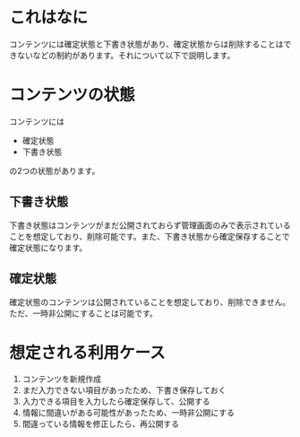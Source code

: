 # これはなに

コンテンツには確定状態と下書き状態があり、確定状態からは削除することはできないなどの制約があります。それについて以下で説明します。

# コンテンツの状態

コンテンツには

- 確定状態
- 下書き状態

の2つの状態があります。

## 下書き状態

下書き状態はコンテンツがまだ公開されておらず管理画面のみで表示されていることを想定しており、削除可能です。また、下書き状態から確定保存することで確定状態になります。

## 確定状態

確定状態のコンテンツは公開されていることを想定しており、削除できません。ただ、一時非公開にすることは可能です。

# 想定される利用ケース

1. コンテンツを新規作成
2. まだ入力できない項目があったため、下書き保存しておく
3. 入力できる項目を入力したら確定保存して、公開する
4. 情報に間違いがある可能性があったため、一時非公開にする
5. 間違っている情報を修正したら、再公開する

